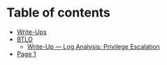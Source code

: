 # Table of contents

* [Write-Ups](README.md)
* [BTLO](btlo/README.md)
  * [Write-Up — Log Analysis: Privilege Escalation](BTLO/Log_Analysis-Privilege_Escalation.md)
* [Page 1](page-1.md)
